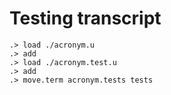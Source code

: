 # Testing transcript

```ucm
.> load ./acronym.u
.> add
.> load ./acronym.test.u
.> add
.> move.term acronym.tests tests
```
